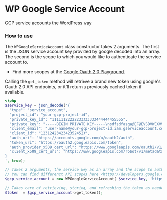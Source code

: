 # WP Google Service Account
GCP service accounts the WordPress way

### How to use

The `WPGoogleServiceAccount` class constructor takes 2 arguments. The first is the JSON service account key provided by google decoded into an array. The second is the scope to which you would like to authenticate the service account to. 
   - Find more scopes at the [Google Oauth 2.0 Playground](https://developers.google.com/oauthplayground/).
   
Calling the `get_token` method will retrieve a brand new token using google's Oauth 2.0 API endpoints, or it'll return a previously cached token if available.

```php
<?php
$service_key = json_decode('{
  "type": "service_account",
  "project_id": "your-gcp-project-id",
  "private_key_id": "11111122222233333333444444455555",
  "private_key": "-----BEGIN PRIVATE KEY-----\nsdfsdfasga@EF@EVSDVWEXVVSDVSDVSwERWRWDVDFBFBBTBTSDVSDVSVDDVDVDSVSDVSFBDFBDFBDFVDSVSDVSDVSDVBFBETKILOL^%%%%%%FGTNTNTHN=\n-----END PRIVATE KEY-----\n",
  "client_email": "user-name@your-gcp-project-id.iam.gserviceaccount.com",
  "client_id": "12312423423423524523",
  "auth_uri": "https://accounts.google.com/o/oauth2/auth",
  "token_uri": "https://oauth2.googleapis.com/token",
  "auth_provider_x509_cert_url": "https://www.googleapis.com/oauth2/v1/certs",
  "client_x509_cert_url": "https://www.googleapis.com/robot/v1/metadata/x509/user-name%40your-gcp-project-id.iam.gserviceaccount.com"
}
', true);

// Takes 2 arguments, the service key as an array and the scope to authenticate.
// You can find differenct API scopes here <https://developers.google.com/oauthplayground/>
$gcp_service_account = new WPGoogleServiceAccount( $service_key, 'https://www.googleapis.com/auth/cloud-platform');

// Takes care of retrieving, storing, and refreshing the token as needed.
$token  = $gcp_service_account->get_token();
```